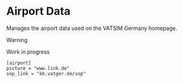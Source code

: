 # Airport Data

Manages the airport data used on the VATSIM Germany homepage.

> [!WARNING]
> Work in progress

```
[airport]
picture = "www.link.de"
sop_link = "kb.vatger.de/sop"
```
